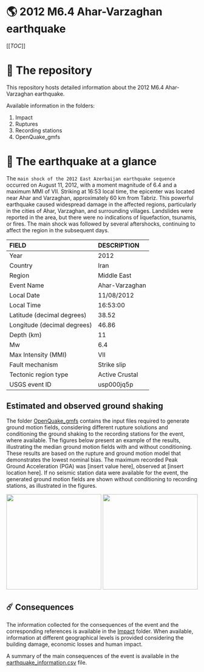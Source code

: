 # 🌎 2012 M6.4 Ahar-Varzaghan earthquake
[[_TOC_]]

# 📂 The repository

This repository hosts detailed information about the 2012 M6.4 Ahar-Varzaghan earthquake.

Available information in the folders:

1. Impact
2. Ruptures
3. Recording stations
4. OpenQuake_gmfs


# 🚀 The earthquake at a glance 

The `main shock of the 2012 East Azerbaijan earthquake sequence` occurred on August 11, 2012, with a moment magnitude of 6.4 and a maximum MMI of VII. Striking at 16:53 local time, the epicenter was located near Ahar and Varzaghan, approximately 60 km from Tabriz. This powerful earthquake caused widespread damage in the affected regions, particularly in the cities of Ahar, Varzaghan, and surrounding villages. Landslides were reported in the area, but there were no indications of liquefaction, tsunamis, or fires. The main shock was followed by several aftershocks, continuing to affect the region in the subsequent days.

| FIELD | DESCRIPTION |
|:------|:------------|
| Year | 2012 |
| Country | Iran |
| Region | Middle East |
| Event Name | Ahar-Varzaghan |
| Local Date | 11/08/2012 |
| Local Time | 16:53:00 |
| Latitude (decimal degrees) | 38.52 |
| Longitude (decimal degrees) | 46.86 |
| Depth (km) | 11 |
| Mw | 6.4 |
| Max Intensity (MMI) | VII |
| Fault mechanism | Strike slip |
| Tectonic region type | Active Crustal |
| USGS event ID | usp000jq5p |

## Estimated and observed ground shaking

The folder [OpenQuake_gmfs](./OpenQuake_gmfs/) contains the input files required to generate ground motion fields, considering different rupture solutions and conditioning the ground shaking to the recording stations for the event, where available. The figures below present an example of the results, illustrating the median ground motion fields with and without conditioning. These results are based on the rupture and ground motion model that demonstrates the lowest nominal bias. The maximum recorded Peak Ground Acceleration (PGA) was [insert value here], observed at [insert location here]. If no seismic station data were available for the event, the generated ground motion fields are shown without conditioning to recording stations, as illustrated in the figures.

<img src="./4_OpenQuake_gmfs/median_gmf_stations_none.png" height="250">
<img src="./4_OpenQuake_gmfs/median_gmf_stations_seismic.png" height="250">

## ☄️ Consequences

The information collected for the consequences of the event and the corresponding references is available in the [Impact](./Impact) folder. When available, information at different geographical levels is provided considering the building damage, economic losses and human impact.

A summary of the main consequences of the event is available in the [earthquake_information.csv](./earthquake_information.csv) file.